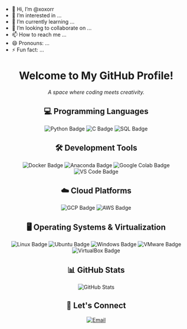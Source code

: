 - 👋 Hi, I’m @xoxorr
- 👀 I’m interested in ...
- 🌱 I’m currently learning ...
- 💞️ I’m looking to collaborate on ...
- 📫 How to reach me ...
- 😄 Pronouns: ...
- ⚡ Fun fact: ...

<!---
xoxorr/xoxorr is a ✨ special ✨ repository because its `README.md` (this file) appears on your GitHub profile.
You can click the Preview link to take a look at your changes.
--->

<h1 align="center">Welcome to My GitHub Profile!</h1>
<p align="center">
  <em>A space where coding meets creativity.</em>
</p>

<h2 align="center">💻 Programming Languages</h2>

<div align="center">
  <img src="https://img.shields.io/badge/Python-3776AB?style=for-the-badge&logo=python&logoColor=white" alt="Python Badge">
  <img src="https://img.shields.io/badge/C-A8B9CC?style=for-the-badge&logo=c&logoColor=white" alt="C Badge">
  <img src="https://img.shields.io/badge/SQL-4479A1?style=for-the-badge&logo=MySQL&logoColor=white" alt="SQL Badge">
</div>

<h2 align="center">🛠️ Development Tools</h2>

<div align="center">
  <img src="https://img.shields.io/badge/Docker-2496ED?style=for-the-badge&logo=docker&logoColor=white" alt="Docker Badge">
  <img src="https://img.shields.io/badge/Anaconda-44A833?style=for-the-badge&logo=anaconda&logoColor=white" alt="Anaconda Badge">
  <img src="https://img.shields.io/badge/Colab-F9AB00?style=for-the-badge&logo=google-colab&logoColor=white" alt="Google Colab Badge">
  <img src="https://img.shields.io/badge/VScode-007ACC?style=for-the-badge&logo=visual-studio-code&logoColor=white" alt="VS Code Badge">
</div>

<h2 align="center">☁️ Cloud Platforms</h2>

<div align="center">
  <img src="https://img.shields.io/badge/GCP-4285F4?style=for-the-badge&logo=google-cloud&logoColor=white" alt="GCP Badge">
  <img src="https://img.shields.io/badge/AWS-232F3E?style=for-the-badge&logo=amazon-aws&logoColor=white" alt="AWS Badge">
</div>

<h2 align="center">🖥️ Operating Systems & Virtualization</h2>

<div align="center">
  <img src="https://img.shields.io/badge/Linux-FCC624?style=for-the-badge&logo=linux&logoColor=black" alt="Linux Badge">
  <img src="https://img.shields.io/badge/Ubuntu-E95420?style=for-the-badge&logo=ubuntu&logoColor=white" alt="Ubuntu Badge">
  <img src="https://img.shields.io/badge/Windows-0078D6?style=for-the-badge&logo=windows&logoColor=white" alt="Windows Badge">
  <img src="https://img.shields.io/badge/VMware-607078?style=for-the-badge&logo=vmware&logoColor=white" alt="VMware Badge">
  <img src="https://img.shields.io/badge/VirtualBox-183A61?style=for-the-badge&logo=virtualbox&logoColor=white" alt="VirtualBox Badge">
</div>

<h2 align="center">📊 GitHub Stats</h2>

<div align="center">
  <img src="https://github-readme-stats.vercel.app/api?username=YourUsername&show_icons=true&theme=default" alt="GitHub Stats">
</div>

<h2 align="center">🔗 Let's Connect</h2>
<p align="center">
  <a href="mailto:xoxor0610@gmail.com"><img src="https://img.shields.io/badge/Email-D14836?style=for-the-badge&logo=gmail&logoColor=white" alt="Email"></a>
</p>

